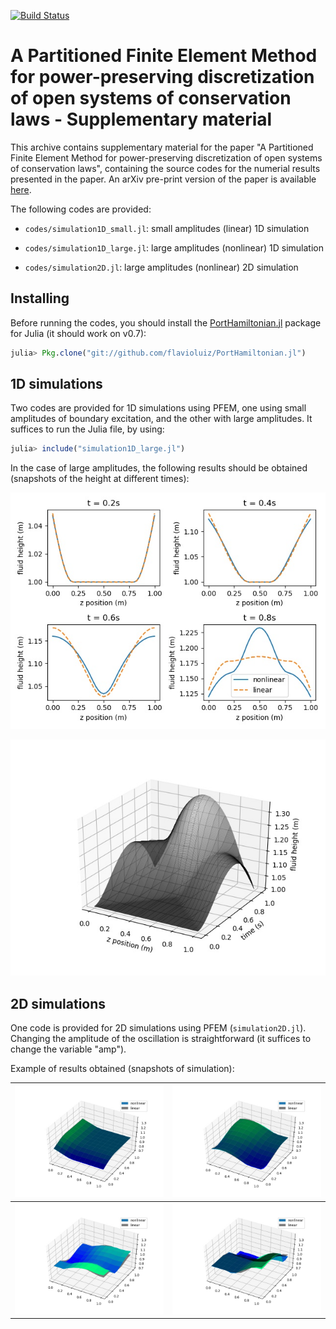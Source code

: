 [![Build Status](https://travis-ci.org/flavioluiz/PFEM-article-supplementary-material.svg?branch=master)](https://travis-ci.org/flavioluiz/PFEM-article-supplementary-material)

# A Partitioned Finite Element Method for power-preserving discretization of open systems of conservation laws - Supplementary material
This archive contains supplementary material for the paper "A Partitioned Finite Element Method for power-preserving discretization of open systems of conservation laws", containing the source codes for the numerial results presented in the paper. An arXiv pre-print version of the paper is available [here](https://arxiv.org/abs/1906.05965).

The following codes are provided:

* `codes/simulation1D_small.jl`: small amplitudes (linear) 1D simulation

* `codes/simulation1D_large.jl`: large amplitudes (nonlinear) 1D simulation

* `codes/simulation2D.jl`: large amplitudes (nonlinear) 2D simulation

## Installing
Before running the codes, you should install the [PortHamiltonian.jl](https://github.com/flavioluiz/PortHamiltonian.jl) package for Julia (it should work on v0.7):

```julia
julia> Pkg.clone("git://github.com/flavioluiz/PortHamiltonian.jl")
```

## 1D simulations

Two codes are provided for 1D simulations using PFEM, one using small amplitudes of boundary excitation, and the other with large amplitudes. It suffices to run the Julia file, by using:
```julia
julia> include("simulation1D_large.jl")
```
In the case of large amplitudes, the following results should be obtained (snapshots of the height at different times):

![Nonlinear simulations snapshots](./codes/simulations_snapshot_large.jpg)

![Nonlinear simulations time](./codes/fluid1DsimulationLarge.jpg)


## 2D simulations
One code is provided for 2D simulations using PFEM (`simulation2D.jl`). Changing the amplitude of the oscillation is straightforward (it suffices to change the variable "amp").

Example of results obtained (snapshots of simulation):

![](./codes/simulation2DNL_4.jpg)  |  ![](./codes/simulation2DNL_8.jpg)
:-------------------------:|:-------------------------:
![](./codes/simulation2DNL_12.jpg)  | ![](./codes/simulation2DNL_16.jpg)

